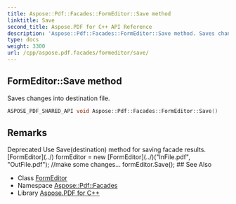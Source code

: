 ```yaml
---
title: Aspose::Pdf::Facades::FormEditor::Save method
linktitle: Save
second_title: Aspose.PDF for C++ API Reference
description: 'Aspose::Pdf::Facades::FormEditor::Save method. Saves changes into destination file in C++.'
type: docs
weight: 3300
url: /cpp/aspose.pdf.facades/formeditor/save/
---
```

## FormEditor::Save method


Saves changes into destination file.

```cpp
ASPOSE_PDF_SHARED_API void Aspose::Pdf::Facades::FormEditor::Save()
```

## Remarks


<xrefsect id="deprecated_1_deprecated000040">
  <xreftitle>Deprecated</xreftitle>
  <xrefdescription>
    <para>Use Save(destination) method for saving facade results. </para>
  </xrefdescription>
</xrefsect>[FormEditor](../) formEditor = new [FormEditor](../)("InFile.pdf", "OutFile.pdf"); //make some changes... formEditor.Save(); 
## See Also

* Class [FormEditor](../)
* Namespace [Aspose::Pdf::Facades](../../)
* Library [Aspose.PDF for C++](../../../)
